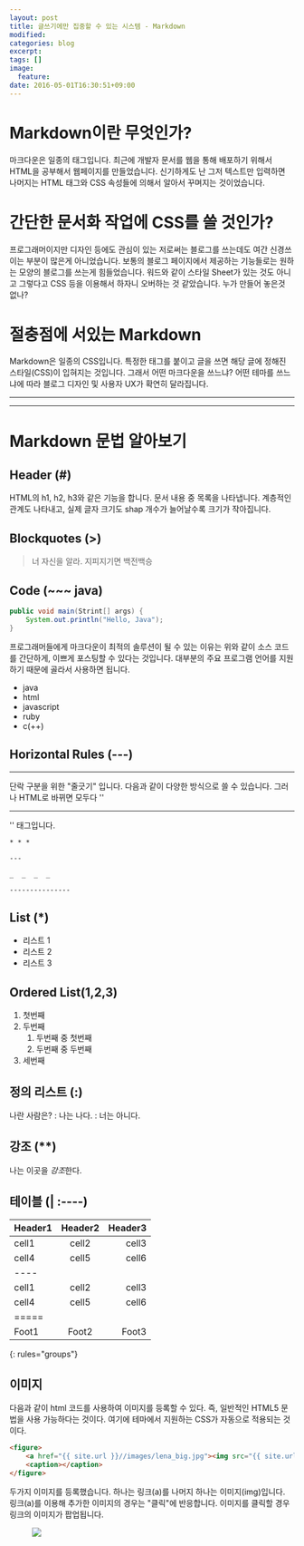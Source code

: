 ```yaml
---
layout: post
title: 글쓰기에만 집중할 수 있는 시스템 - Markdown
modified:
categories: blog
excerpt:
tags: []
image:
  feature:
date: 2016-05-01T16:30:51+09:00
---
```


# Markdown이란 무엇인가?

마크다운은 일종의 태그입니다. 최근에 개발자 문서를 웹을 통해 배포하기 위해서 HTML을 공부해서 웹페이지를 만들었습니다. 신기하게도 난 그저 텍스트만 입력하면 나머지는 HTML 태그와 CSS 속성들에 의해서 알아서 꾸며지는 것이었습니다.

# 간단한 문서화 작업에 CSS를 쓸 것인가?

프로그래머이지만 디자인 등에도 관심이 있는 저로써는 블로그를 쓰는데도 여간 신경쓰이는 부분이 많은게 아니었습니다. 보통의 블로그 페이지에서 제공하는 기능들로는 원하는 모양의 블로그를 쓰는게 힘들었습니다. 워드와 같이 스타일 Sheet가 있는 것도 아니고 그렇다고 CSS 등을 이용해서 하자니 오버하는 것 같았습니다. 누가 만들어 놓은것 없나?

# 절충점에 서있는 Markdown

Markdown은 일종의 CSS입니다. 특정한 태그를 붙이고 글을 쓰면 해당 글에 정해진 스타일(CSS)이 입혀지는 것입니다. 그래서 어떤 마크다운을 쓰느냐? 어떤 테마를 쓰느냐에 따라 블로그 디자인 및 사용자 UX가 확연히 달라집니다. 

---
---

# Markdown 문법 알아보기

## Header (#)

HTML의 h1, h2, h3와 같은 기능을 합니다. 문서 내용 중 목록을 나타냅니다. 계층적인 관계도 나타내고, 실제 글자 크기도 shap 개수가 늘어날수록 크기가 작아집니다.

## Blockquotes (>)
> 너 자신을 알라.
> 지피지기면 백전백승

## Code (~~~ java)
~~~ java
public void main(Strint[] args) {
    System.out.println("Hello, Java");
}
~~~

프로그래머들에게 마크다운이 최적의 솔루션이 될 수 있는 이유는 위와 같이 소스 코드를 간단하게, 이쁘게 포스팅할 수 있다는 것입니다. 대부분의 주요 프로그램 언어를 지원하기 때문에 골라서 사용하면 됩니다.

- java
- html
- javascript
- ruby
- c(++)

## Horizontal Rules (---)
---

단락 구분을 위한 "줄긋기" 입니다. 다음과 같이 다양한 방식으로 쓸 수 있습니다. 그러나 HTML로 바뀌면 모두다 ''<hr/>'' 태그입니다.

~~~
* * *

---

_  _  _  _

---------------

~~~


## List (*)
* 리스트 1
* 리스트 2
* 리스트 3

## Ordered List(1,2,3)
1. 첫번째
2. 두번째
    1. 두번째 중 첫번째
    2. 두번째 중 두번째 
3. 세번째

## 정의 리스트 (:)
나란 사람은?
: 나는 나다.
: 너는 아니다.

## 강조 (**)
나는 이곳을 *강조*한다.

## 테이블 (| :----)

| Header1 | Header2 | Header3 |
|:--------|:-------:|--------:|
| cell1   | cell2   | cell3   |
| cell4   | cell5   | cell6   |
|----
| cell1   | cell2   | cell3   |
| cell4   | cell5   | cell6   |
|=====
| Foot1   | Foot2   | Foot3
{: rules="groups"}

## 이미지

다음과 같이 html 코드를 사용하여 이미지를 등록할 수 있다. 즉, 일반적인 HTML5 문법을 사용 가능하다는 것이다. 여기에 테마에서 지원하는 CSS가 자동으로 적용되는 것이다.

~~~ html
<figure>
    <a href="{{ site.url }}//images/lena_big.jpg"><img src="{{ site.url }}//images/lena.jpeg"></a>
    <caption></caption>
</figure>
~~~

두가지 이미지를 등록했습니다. 하나는 링크(a)를 나머지 하나는 이미지(img)입니다. 링크(a)를 이용해 추가한 이미지의 경우는 "클릭"에 반응합니다. 이미지를 클릭할 경우 링크의 이미지가 팝업됩니다.

<figure>
    <a href="{{ site.url }}//images/lena_big.jpg"><img src="{{ site.url }}//images/lena.jpeg"></a>
    <caption></caption>
</figure>




